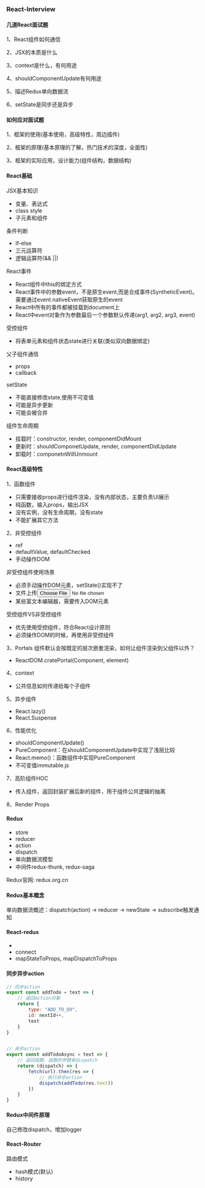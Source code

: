 ### React-Interview

#### 几道React面试题
1、React组件如何通信

2、JSX的本质是什么

3、context是什么，有何用途

4、shouldComponentUpdate有何用途

5、描述Redux单向数据流

6、setState是同步还是异步

#### 如何应对面试题
1、框架的使用(基本使用，高级特性，周边插件)

2、框架的原理(基本原理的了解，热门技术的深度，全面性)

3、框架的实际应用，设计能力(组件结构，数据结构)

#### React基础

JSX基本知识
- 变量、表达式
- class style
- 子元素和组件

条件判断
- if-else
- 三元运算符
- 逻辑运算符(&& ||)

React事件
- React组件中this的绑定方式
- React事件中的参数event，不是原生event,而是合成事件(SyntheticEvent)。需要通过event.nativeEvent获取原生的event
- React中所有的事件都被挂载到document上
- React中event对象作为参数最后一个参数默认传递(arg1, arg2, arg3, event)

受控组件
- 将表单元素和组件状态state进行关联(类似双向数据绑定)


父子组件通信
- props
- callback

setState
- 不能直接修改state,使用不可变值
- 可能是异步更新
- 可能会被合并

组件生命周期
- 挂载时：constructor, render, componentDidMount
- 更新时：shouldComponetUpdate, render, componentDidUpdate
- 卸载时：componetnWillUnmount


#### React高级特性
1、函数组件
- 只需要接收props进行组件渲染，没有内部状态，主要负责UI展示
- 纯函数，输入props，输出JSX
- 没有实例，没有生命周期，没有state
- 不能扩展其它方法


2、非受控组件
- ref
- defaultValue, defaultChecked
- 手动操作DOM

非受控组件使用场景
- 必须手动操作DOM元素，setState()实现不了
- 文件上传<input type="file">
- 某些富文本编辑器，需要传入DOM元素

受控组件VS非受控组件
- 优先使用受控组件，符合React设计原则
- 必须操作DOM的时候，再使用非受控组件


3、Portals
组件默认会按既定的层次嵌套渲染，如何让组件渲染到父组件以外？
- ReactDOM.cratePortal(Component, element)


4、context
- 公共信息如何传递给每个子组件


5、异步组件
- React.lazy()
- React.Suspense


6、性能优化
- shouldComponentUpdate()
- PureComponent：在shouldComponentUpdate中实现了浅层比较
- React.memo()：函数组件中实现PureComponent
- 不可变值immutable.js


7、高阶组件HOC
- 传入组件，返回封装扩展后新的组件，用于组件公共逻辑的抽离


8、Render Props


#### Redux
- store
- reducer
- action
- dispatch
- 单向数据流模型
- 中间件redux-thunk, redux-saga

Redux官网: redux.org.cn

#### Redux基本概念
单向数据流概述：dispatch(action) -> reducer -> newState -> subscribe触发通知

#### React-redux
- <Provider>
- connect
- mapStateToProps, mapDispatchToProps

#### 同步异步action
```javascript
// 同步action
export const addTodo = text => {
    // 返回action对象
    return {
        type: "ADD_TO_DO",
        id: nextId++,
        text
    }
}


// 异步action
export const addTodoAsync = text => {
    // 返回函数，函数的参数有dispatch
    return (dispatch) => {
        fetch(url).then(res => {
            // 执行异步action
            dispatch(addTodo(res.text))
        })
    }
}

```

#### Redux中间件原理
自己修改dispatch，增加logger

#### React-Router
路由模式
- hash模式(默认)
- history

